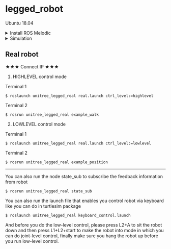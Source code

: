 # legged_robot

Ubuntu 18.04

<details>
    <summary> Install ROS Melodic </summary>
    
## Install [ROS Melodic](http://wiki.ros.org/melodic/Installation/Ubuntu)

Setup your sources.list
```
$ sudo sh -c 'echo "deb http://packages.ros.org/ros/ubuntu $(lsb_release -sc) main" > /etc/apt/sources.list.d/ros-latest.list'
```

Set up your keys
```
$ sudo apt install curl
$ curl -s https://raw.githubusercontent.com/ros/rosdistro/master/ros.asc | sudo apt-key add -
```

Installation
```
$ sudo apt update
$ sudo apt install ros-melodic-desktop-full
```

Environment setup
```
$ echo "source /opt/ros/melodic/setup.bash" >> ~/.bashrc
$ source ~/.bashrc
```

Dependencies for building packages
```
$ sudo apt install python-rosdep python-rosinstall python-rosinstall-generator python-wstool build-essential
$ sudo apt install python-rosdep
$ rosdep update
```
</details>



<details>
    <summary> Simulation </summary>
    
## Simulation

Make workspace
```
$ mkdir -p ~/legged_ws/src
```

*You have to install three packages!*
*Please open a new terminal for each package you install*

Install and build package 1
```
$ cd legged_ws/src
$ git clone https://github.com/unitreerobotics/unitree_legged_sdk.git
$ cd unitree_legged_sdk
$ mkdir build
$ cd build
$ cmake ..
$ make
```

Install and build package 2
```
$ cd legged_ws/src
$ git clone https://github.com/unitreerobotics/unitree_ros_to_real.git
```

Install and build package 3
```
$ cd legged_ws/src
$ git clone https://github.com/unitreerobotics/unitree_ros.git
$ sudo apt-get install ros-melodic-controller-interface  ros-melodic-gazebo-ros-control ros-melodic-joint-state-controller ros-melodic-effort-controllers ros-melodic-joint-trajectory-controller
```

open the new termial
```
$ cd legged_ws
$ catkin_make
```

Now start simulation!
</details>

## Real robot

★★★ Connect IP ★★★

1. HIGHLEVEL control mode

Terminal 1
```
$ roslaunch unitree_legged_real real.launch ctrl_level:=highlevel
```

Terminal 2
```
$ rosrun unitree_legged_real example_walk
```

2. LOWLEVEL control mode

Terminal 1
```
$ roslaunch unitree_legged_real real.launch ctrl_level:=lowlevel
```

Terminal 2
```
$ rosrun unitree_legged_real example_position
```

---

You can also run the node state_sub to subscribe the feedback information from robot
```
$ rosrun unitree_legged_real state_sub
```

You can also run the launch file that enables you control robot via keyboard like you can do in turtlesim package
```
$ roslaunch unitree_legged_real keyboard_control.launch
```

And before you do the low-level control, please press L2+A to sit the robot down and then press L1+L2+start to make the robot into mode in which you can do joint-level control, finally make sure you hang the robot up before you run low-level control.
